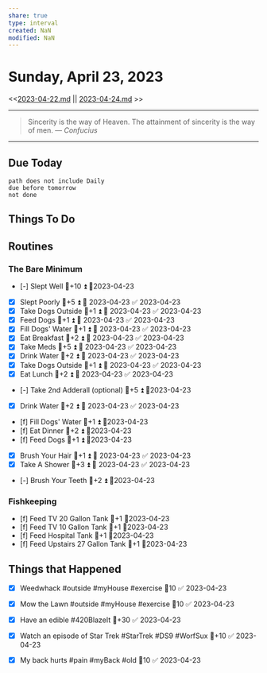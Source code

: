 ```yaml
---
share: true
type: interval
created: NaN 
modified: NaN
---
```

# Sunday, April 23, 2023
<<[2023-04-22.md](./2023-04-22.md) || [2023-04-24.md](./2023-04-24.md) >>

---

> Sincerity is the way of Heaven. The attainment of sincerity is the way of men.
> — <cite>Confucius</cite>

---
## Due Today
```tasks
path does not include Daily
due before tomorrow
not done
```

## Things To Do













## Routines
### The Bare Minimum
- [-] Slept Well 🥄+10 ⏫ 📆2023-04-23
- [x] Slept Poorly 🥄+5 ⏫ 📅 2023-04-23 ✅ 2023-04-23
- [x] Take Dogs Outside  🥄+1 ⏫ 📅 2023-04-23 ✅ 2023-04-23
- [x] Feed Dogs 🥄+1 ⏫ 📅 2023-04-23 ✅ 2023-04-23
- [x] Fill Dogs' Water 🥄+1 ⏫ 📅 2023-04-23 ✅ 2023-04-23
- [x] Eat Breakfast 🥄+2 ⏫ 📅 2023-04-23 ✅ 2023-04-23
- [x] Take Meds  🥄+5 ⏫ 📅 2023-04-23 ✅ 2023-04-23
- [x] Drink Water  🥄+2 ⏫ 📅 2023-04-23 ✅ 2023-04-23
- [x] Take Dogs Outside  🥄+1 ⏫ 📅 2023-04-23 ✅ 2023-04-23
- [x] Eat Lunch 🥄+2 ⏫ 📅 2023-04-23 ✅ 2023-04-23
- [-] Take 2nd Adderall (optional) 🥄+5 ⏫ 📆2023-04-23
- [x] Drink Water 🥄+2 ⏫ 📅 2023-04-23 ✅ 2023-04-23
- [f] Fill Dogs' Water 🥄+1 ⏫ 📆2023-04-23
- [f] Eat Dinner 🥄+2 ⏫ 📆2023-04-23
- [f] Feed Dogs 🥄+1 ⏫ 📆2023-04-23
- [x] Brush Your Hair 🥄+1 ⏫ 📅 2023-04-23 ✅ 2023-04-23
- [x] Take A Shower 🥄+3 ⏫ 📅 2023-04-23 ✅ 2023-04-23
- [-] Brush Your Teeth 🥄+2 ⏫ 📆2023-04-23


### Fishkeeping
- [f] Feed TV 20 Gallon Tank 🥄+1 📆2023-04-23
- [f] Feed TV 10 Gallon Tank 🥄+1 📆2023-04-23
- [f] Feed Hospital Tank 🥄+1 📆2023-04-23
- [f] Feed Upstairs 27 Gallon Tank 🥄+1 📆2023-04-23




## Things that Happened
- [x] Weedwhack #outside #myHouse #exercise 🥄10 ✅ 2023-04-23
- [x] Mow the Lawn #outside #myHouse #exercise 🥄10 ✅ 2023-04-23
- [x] Have an edible #420BlazeIt 🥄+30 ✅ 2023-04-23
- [x] Watch an episode of Star Trek #StarTrek #DS9 #WorfSux 🥄+10 ✅ 2023-04-23
- [x] My back hurts #pain #myBack #old 🥄10 ✅ 2023-04-23




